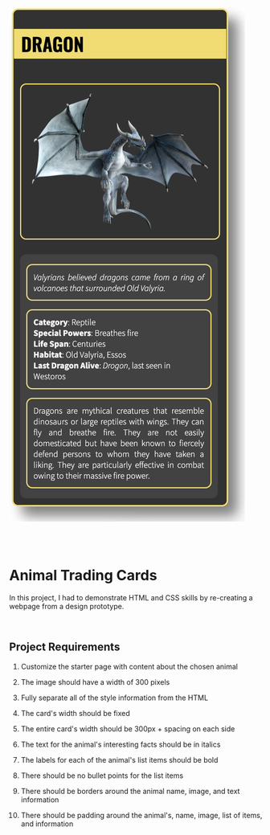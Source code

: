 ![Dragon](/animal-trading-card/first-project-animal-trading-card.png)

<br><br>

# Animal Trading Cards
In this project, I had to demonstrate HTML and CSS skills by re-creating a webpage from a design prototype.

<br>

## Project Requirements
1. Customize the starter page with content about the chosen animal

2. The image should have a width of 300 pixels

3. Fully separate all of the style information from the HTML

4. The card's width should be fixed

5. The entire card's width should be 300px + spacing on each side

6. The text for the animal's interesting facts should be in italics

7. The labels for each of the animal's list items should be bold

8. There should be no bullet points for the list items

9. There should be borders around the animal name, image, and text information

10. There should be padding around the animal's, name, image, list of items, and information
